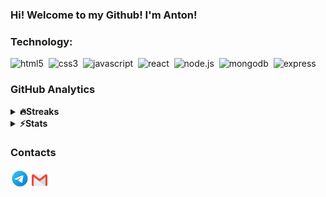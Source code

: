 ### Hi! Welcome to my Github! I'm Anton!

### Technology:

<img alt="html5" src="https://img.shields.io/badge/html-E34F26.svg?&style=flat-square&logo=html5&logoColor=fff" />&nbsp;
<img alt="css3" src="https://img.shields.io/badge/css-1572B6.svg?&style=flat-square&logo=css3&logoColor=fff" />&nbsp;
<img alt="javascript" src="https://img.shields.io/badge/javascript-F7DF1E.svg?&style=flat-square&logo=javascript&logoColor=fff" />&nbsp;
<img alt="react" src="https://img.shields.io/badge/react-61DAFB.svg?&style=flat-square&logo=react&logoColor=fff" />&nbsp;
<img alt="node.js" src="https://img.shields.io/badge/node.js-90C53F.svg?&style=flat-square&logo=node.js&logoColor=fff" />&nbsp;
<img alt="mongodb" src="https://img.shields.io/badge/mongodb-26A944.svg?&style=flat-square&logo=mongodb&logoColor=fff" />&nbsp;
<img alt="express" src="https://img.shields.io/badge/express-26A944.svg?&style=flat-square&logo=express&logoColor=fff" />&nbsp;

### GitHub Analytics

<details>	
<summary><b>🔥Streaks</b></summary>
<img height="150em" src="https://github-readme-streak-stats.herokuapp.com/?user=RomanovAnton&theme=tokyonight&hide_border=true" />
</details>

<details>	
<summary><b>⚡Stats</b></summary>
<img height="150em" src="https://github-readme-stats.vercel.app/api/top-langs/?username=RomanovAnton&theme=tokyonight&exclude_repo=KNN-Image-Classification&show_icons=true&hide_border=true&layout=compact&langs_count=8"/>

[![codewars](https://www.codewars.com/users/RomanovAnton/badges/small)](https://www.codewars.com/users/RomanovAnton)

</details>

### Contacts

[<img src="./svg/telegram.svg" width="30px">](https://t.me/AntRmv)
[<img src="./svg/gmail.svg" width="25px">](mailto:rad250495@mail.ru)
